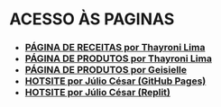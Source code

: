<!DOCTYPE html>
<html lang="pt-br">
<head>
    <meta charset="UTF-8">
    <meta name="viewport" content="width=device-width, initial-scale=1.0">
</head>
<body>
    <h1>ACESSO ÀS PAGINAS</h1>
    <h3>
        <ul>
            <li><a href="https://thayroni-lima.github.io/Faculdade/Avalia%C3%A7%C3%B5es/Trabalho%20-%20Aplica%C3%A7%C3%B5es%20para%20Internet%20-%20N2/SITE%20DE%20CULIN%C3%81RIA/index.html" target="_blank" rel="noopener noreferrer">PÁGINA DE RECEITAS por Thayroni Lima</a></li>
            <li><a href="https://thayroni-lima.github.io/Faculdade/Avalia%C3%A7%C3%B5es/Trabalho%20-%20Aplica%C3%A7%C3%B5es%20para%20Internet%20-%20N2/SITE%20DE%20UMA%20LOJA%20DE%20PRODUTOS%20-%20Thayroni/index.html">PÁGINA DE PRODUTOS por Thayroni Lima</a></li>
            <li><a href="">PÁGINA DE PRODUTOS por Geisielle</a></li>
            <li><a href="https://thayroni-lima.github.io/Faculdade/Avalia%C3%A7%C3%B5es/Trabalho%20-%20Aplica%C3%A7%C3%B5es%20para%20Internet%20-%20N2/HOTSITE%20PARA%20EVENTO/index.html">HOTSITE por Júlio César (GitHub Pages)</a></li>
            <li><a href="https://beneficialspicyconversions.gamerfanatico.repl.co/">HOTSITE por Júlio César (Replit)</a></li>
        </ul>
    </h3>
</body>
</html>